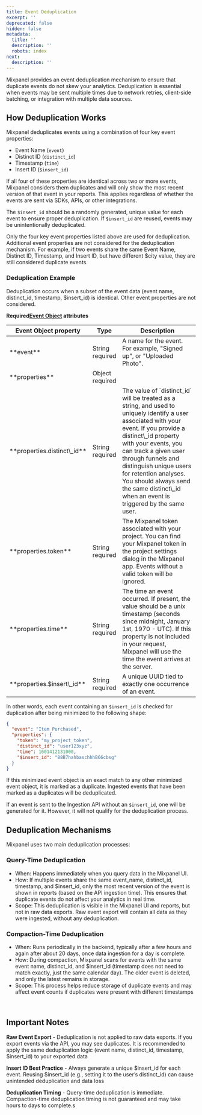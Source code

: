 ```yaml
---
title: Event Deduplication
excerpt: ''
deprecated: false
hidden: false
metadata:
  title: ''
  description: ''
  robots: index
next:
  description: ''
---
```

Mixpanel provides an event deduplication mechanism to ensure that duplicate events do not skew your analytics. Deduplication is essential when events may be sent multiple times due to network retries, client-side batching, or integration with multiple data sources.

## How Deduplication Works

Mixpanel deduplicates events using a combination of four key event properties:

* Event Name (`event`)
* Distinct ID (`distinct_id`)
* Timestamp (`time`)
* Insert ID (`$insert_id`)

If all four of these properties are identical across two or more events, Mixpanel considers them duplicates and will only show the most recent version of that event in your reports. This applies regardless of whether the events are sent via SDKs, APIs, or other integrations. 

The `$insert_id` should be a randomly generated, unique value for each event to ensure proper deduplication. If `$insert_id` are reused, events may be unintentionally deduplicated.

Only the four key event properties listed above are used for deduplication. Additional event properties are not considered for the deduplication mechanism. For example, if two events share the same Event Name, Distinct ID, Timestamp, and Insert ID, but have different $city value, they are still considered duplicate events.

### Deduplication Example

Deduplication occurs when a subset of the event data (event name, distinct\_id, timestamp, $insert\_id) is identical. Other event properties are not considered.

**Required[Event Object](doc:data-model#anatomy-of-an-event) attributes**

<Table align={["left","left","left"]}>
  <thead>
    <tr>
      <th>Event Object property</th>
      <th>Type</th>
      <th>Description</th>
    </tr>
  </thead>
  <tbody>
    <tr>
      <td>**event**</td>
      <td>
        <span style={{ fontFamily: "courier" }}>String</span><br /><span style={{ color: "red" }}>required</span>
      </td>
      <td>A name for the event. For example, "Signed up", or "Uploaded Photo".</td>
    </tr>
    <tr>
      <td>**properties**</td>
      <td>
        <span style={{ fontFamily: "courier" }}>Object</span><br /><span style={{ color: "red" }}>required</span>
      </td>
      <td></td>
    </tr>
    <tr>
      <td>**properties.distinct\_id**</td>
      <td>
        <span style={{ fontFamily: "courier" }}>String</span><br /><span style={{ color: "red" }}>required</span>
      </td>
      <td>The value of `distinct_id` will be treated as a string, and used to uniquely identify a user associated with your event. If you provide a distinct\_id property with your events, you can track a given user through funnels and distinguish unique users for retention analyses. You should always send the same distinct\_id when an event is triggered by the same user.</td>
    </tr>
    <tr>
      <td>**properties.token**</td>
      <td>
        <span style={{ fontFamily: "courier" }}>String</span><br /><span style={{ color: "red" }}>required</span>
      </td>
      <td>The Mixpanel token associated with your project. You can find your Mixpanel token in the project settings dialog in the Mixpanel app. Events without a valid token will be ignored.</td>
    </tr>
    <tr>
      <td>**properties.time**</td>
      <td>
        <span style={{ fontFamily: "courier" }}>String</span><br /><span style={{ color: "red" }}>required</span>
      </td>
      <td>The time an event occurred. If present, the value should be a unix timestamp (seconds since midnight, January 1st, 1970 - UTC). If this property is not included in your request, Mixpanel will use the time the event arrives at the server.</td>
    </tr>
    <tr>
      <td>**properties.$insert\_id**</td>
      <td>
        <span style={{ fontFamily: "courier" }}>String</span><br /><span style={{ color: "red" }}>required</span>
      </td>
      <td>A unique UUID tied to exactly one occurrence of an event.</td>
    </tr>
  </tbody>
</Table>

In other words, each event containing an `$insert_id` is checked for duplication after being minimized to the following shape:

```json
{
  "event": "Item Purchased",
  "properties": {
    "token": "my_project_token",
    "distinct_id": "user123xyz",
    "time": 1601412131000,
    "$insert_id": "88B7hahbaschhhB66cbsg"
  }
}
```

If this minimized event object is an exact match to any other minimized event object, it is marked as a duplicate. Ingested events that have been marked as a duplicates will be deduplicated.

If an event is sent to the Ingestion API without an `$insert_id`, one will be generated for it. However, it will not qualify for the deduplication process.

## Deduplication Mechanisms

Mixpanel uses two main deduplication processes:

### Query-Time Deduplication

* When: Happens immediately when you query data in the Mixpanel UI.
* How: If multiple events share the same event\_name, distinct\_id, timestamp, and $insert\_id, only the most recent version of the event is shown in reports (based on the API ingestion time). This ensures that duplicate events do not affect your analytics in real time.
* Scope: This deduplication is visible in the Mixpanel UI and reports, but not in raw data exports. Raw event export will contain all data as they were ingested, without any deduplication.

### Compaction-Time Deduplication

* When: Runs periodically in the backend, typically after a few hours and again after about 20 days, once data ingestion for a day is complete.
* How: During compaction, Mixpanel scans for events with the same event name, distinct\_id, and $insert\_id (timestamp does not need to match exactly, just the same calendar day). The older event is deleted, and only the latest remains in storage.
* Scope: This process helps reduce storage of duplicate events and may affect event counts if duplicates were present with different timestamps

<br />

## Important Notes

**Raw Event Export** - Deduplication is not applied to raw data exports. If you export events via the API, you may see duplicates. It is recommended to apply the same deduplication logic (event name, distinct\_id, timestamp, $insert\_id) to your exported data

**Insert ID Best Practice** - Always generate a unique $insert\_id for each event. Reusing $insert\_id (e.g., setting it to the user’s distinct\_id) can cause unintended deduplication and data loss

**Deduplication Timing** - Query-time deduplication is immediate. Compaction-time deduplication timing is not guaranteed and may take hours to days to complete.s